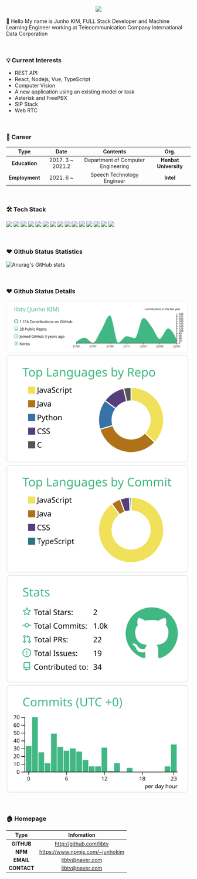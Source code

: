 <link rel="stylesheet" href="github.css">

<div class="bg-blue">

<p align="center"><img src="https://capsule-render.vercel.app/api?type=soft&color=auto&height=150&section=header&text=Junho&fontSize=70&animation=twinkling"></p>

<!-- career start -->
 
:wave: Hello My name is Junho KIM, FULL Stack Developer and Machine Learning Engineer working at Telecommunication Company International Data Corporation

<br>
 
### :bulb: Current Interests
- REST API
- React, Nodejs, Vue, TypeScript 
- Computer Vision
- A new application using an existing model or task
- Asterisk and FreePBX 
- SIP Stack
- Web RTC

<br>
 
### :purple_heart: Career

| **Type** | **Date** | **Contents** | **Org.** |
|:--------:|:--------:|:--------:|:--------:|
| **Education** | 2017. 3 ~ 2021.2 | Department of Computer Engineering | **Hanbat University** |
| **Employment** | 2021. 6 ~ | Speech Technology Engineer | **Intel** |
  
<!-- 여기까지가 내 커리어 -->
<br>

### 🛠 Tech Stack
  <img src="https://img.shields.io/badge/Python-3766AB?style=flat-square&logo=Python&logoColor=white"/></a>
  <img src="https://img.shields.io/badge/Java-007396?style=flat-square&logo=Java&logoColor=white"/></a>
  <img src="https://img.shields.io/badge/C++-00599C?style=flat-square&logo=C%2B%2B&logoColor=white"/></a>
  <img src="https://img.shields.io/badge/C-A8B9CC?style=flat-square&logo=C&logoColor=white"/></a>
  <img src="https://img.shields.io/badge/Javascript-ffb13b?style=flat-square&logo=javascript&logoColor=white"/></a>
  <img src="https://img.shields.io/badge/NodeJS-4ec820?style=flat-square&logo=node.js&logoColor=white"/></a> 
  <img src="https://img.shields.io/badge/css-1572B6?style=flat-square&logo=css3&logoColor=white"/></a>
  <img src="https://img.shields.io/badge/Spring-6DB33F?style=flat-square&logo=Spring&logoColor=white"/></a>
  <img src="https://img.shields.io/badge/SpringBoot-6DB33F?style=flat-square&logo=Spring&logoColor=white"/></a>
  <img src="https://img.shields.io/badge/Django-092E20?style=flat-square&logo=Django&logoColor=white"/></a>
  <img src="https://img.shields.io/badge/MySQL-E6B91E?style=flat-square&logo=MySql&logoColor=white"/></a>
  <img src="https://img.shields.io/badge/aws-333664?style=flat-square&logo=amazon-aws&logoColor=white"/></a>
  <img src="https://img.shields.io/badge/elasticsearch-005571?style=flat-square&logo=elasticsearch&logoColor=white"/></a>
  <img src="https://img.shields.io/badge/Asterisk-00cbec?style=flat-square&logo=Sourcegraph&logoColor=white"/></a> 
  <img src="https://img.shields.io/badge/React-092F20?style=flat-square&logo=ReactOS&logoColor=white"/></a> 

<br>

### :heart: Github Status Statistics
  
![Anurag's GitHub stats](https://github-readme-stats.vercel.app/api?username=libtv&show_icons=true)


<br>

### :heart: Github Status Details
  
[![](https://raw.githubusercontent.com/libtv/github-profile-summary-cards/master/profile-summary-card-output/vue/0-profile-details.svg)](https://github.com/libtv/github-profile-summary-cards)
[![](https://raw.githubusercontent.com/libtv/github-profile-summary-cards/master/profile-summary-card-output/vue/1-repos-per-language.svg)](https://github.com/libtv/github-profile-summary-cards) [![](https://raw.githubusercontent.com/libtv/github-profile-summary-cards/master/profile-summary-card-output/vue/2-most-commit-language.svg)](https://github.com/libtv/github-profile-summary-cards)
[![](https://raw.githubusercontent.com/libtv/github-profile-summary-cards/master/profile-summary-card-output/vue/3-stats.svg)](https://github.com/libtv/github-profile-summary-cards) [![](https://raw.githubusercontent.com/libtv/github-profile-summary-cards/master/profile-summary-card-output/vue/4-productive-time.svg)](https://github.com/libtv/github-profile-summary-cards)

<br>


### :house: Homepage

| **Type** | **Infomation** |
|:--------:|:--------:|
| **GITHUB** | http://github.com/libtv |
| **NPM** | https://www.npmjs.com/~junhokim |
| **EMAIL** | libtv@naver.com |
| **CONTACT** | libtv@naver.com |


<br>
